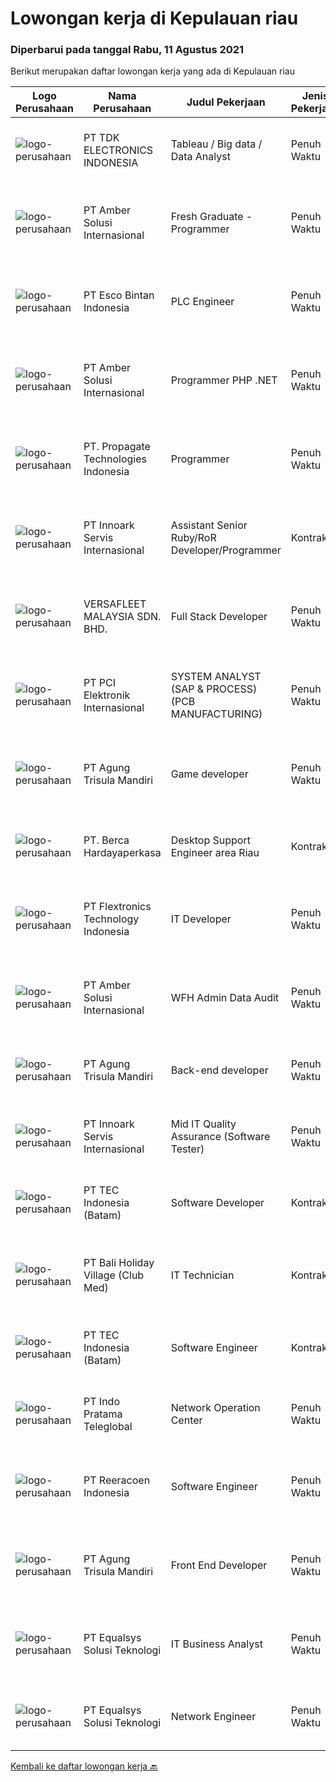 
  # Lowongan kerja di Kepulauan riau

  ### Diperbarui pada tanggal Rabu, 11 Agustus 2021

  Berikut merupakan daftar lowongan kerja yang ada di Kepulauan riau

  |Logo Perusahaan | Nama Perusahaan | Judul Pekerjaan | Jenis Pekerjaan | Gaji Pekerjaan | Lokasi | Deskripsi | Tanggal diunggah | Pranala |
  | -------------- | --------------- | --------------- | --------- | --------- | -------------- | ------- | ----------- | ----------- |
  |![logo-perusahaan](https://image-service-cdn.seek.com.au/abf296bd91f8d6875073b1d919f8980bdd50bf3a/ee4dce1061f3f616224767ad58cb2fc751b8d2dc)|PT TDK ELECTRONICS INDONESIA|Tableau / Big data / Data Analyst|Penuh Waktu|---|Kepulauan Riau|Creating visualizations for the data extracted with the help of Tableau Identifying patterns and meaningful insights from data by analyzing it...|Selasa, 10 Agustus 2021|https://www.jobstreet.co.id/id/job/tableau-big-data-data-analyst-3597791?token=0~25a54c79-20fe-42b0-8341-9521c129a8a9&sectionRank=1&jobId=jobstreet-id-job-3597791|
|![logo-perusahaan](https://us.123rf.com/450wm/pavelstasevich/pavelstasevich1811/pavelstasevich181101027/112815900-stock-vector-no-image-available-icon-flat-vector.jpg?ver=6)|PT Amber Solusi Internasional|Fresh Graduate - Programmer|Penuh Waktu|Rp. 5.000.000-Rp. 6.000.000|Makassar|Deskripsi PekerjaanProgrammerAmbersof is looking for a group of talents as programmer. Requirements: Stable internet connection at home is a must Have...|Senin, 09 Agustus 2021|https://www.jobstreet.co.id/id/job/fresh-graduate-programmer-3596976?token=0~25a54c79-20fe-42b0-8341-9521c129a8a9&sectionRank=2&jobId=jobstreet-id-job-3596976|
|![logo-perusahaan](https://image-service-cdn.seek.com.au/d7d3be70a701514214ce2eb78cd153e22cc97501/ee4dce1061f3f616224767ad58cb2fc751b8d2dc)|PT Esco Bintan Indonesia|PLC Engineer|Penuh Waktu|Rp. 5.000.000-Rp. 7.500.000|Bintan|Dear Applicants,Perusahaan kami tidak pernah memungut modus keuntungan apapun dalam proses rekrutmen, mohon abaikan jika ada pihak yang tidak...|Senin, 09 Agustus 2021|https://www.jobstreet.co.id/id/job/plc-engineer-3596408?token=0~25a54c79-20fe-42b0-8341-9521c129a8a9&sectionRank=3&jobId=jobstreet-id-job-3596408|
|![logo-perusahaan](https://us.123rf.com/450wm/pavelstasevich/pavelstasevich1811/pavelstasevich181101027/112815900-stock-vector-no-image-available-icon-flat-vector.jpg?ver=6)|PT Amber Solusi Internasional|Programmer PHP .NET|Penuh Waktu|Rp. 9.000.000-Rp. 10.000.000|Makassar|Senior Programmer PHP .NET  Ambersof is looking for a group of talents as programmer. Requirements: At least 3 years of solid hands-on experience in...|Selasa, 10 Agustus 2021|https://www.jobstreet.co.id/id/job/programmer-php-net-3598232?token=0~25a54c79-20fe-42b0-8341-9521c129a8a9&sectionRank=4&jobId=jobstreet-id-job-3598232|
|![logo-perusahaan](https://us.123rf.com/450wm/pavelstasevich/pavelstasevich1811/pavelstasevich181101027/112815900-stock-vector-no-image-available-icon-flat-vector.jpg?ver=6)|PT. Propagate Technologies Indonesia|Programmer|Penuh Waktu|---|Batam|Candidate must possess at least Bachelor's Degree in Computer Science/Information Technology or equivalent. At least 2 Year(s) of working experience...|Jumat, 06 Agustus 2021|https://www.jobstreet.co.id/id/job/programmer-3594782?token=0~25a54c79-20fe-42b0-8341-9521c129a8a9&sectionRank=5&jobId=jobstreet-id-job-3594782|
|![logo-perusahaan](https://image-service-cdn.seek.com.au/5f8b109dba2d1bd12e0f98858b63c67a0c0b684e/ee4dce1061f3f616224767ad58cb2fc751b8d2dc)|PT Innoark Servis Internasional|Assistant Senior Ruby/RoR Developer/Programmer|Kontrak|---|Batam|Responsibilities: Working on project-based requirements Providing solution for issues Providing idea to maintain and improve current working system Be...|Senin, 09 Agustus 2021|https://www.jobstreet.co.id/id/job/assistant-senior-ruby-ror-developer-programmer-3596734?token=0~25a54c79-20fe-42b0-8341-9521c129a8a9&sectionRank=6&jobId=jobstreet-id-job-3596734|
|![logo-perusahaan](https://image-service-cdn.seek.com.au/00549c23353df13ea823b9c1e5ee414bcabdc502/ee4dce1061f3f616224767ad58cb2fc751b8d2dc)|VERSAFLEET MALAYSIA SDN. BHD.|Full Stack Developer|Penuh Waktu|Rp. 800-Rp. 950|Jakarta Raya|FULL STACK DEVELOPERWe are looking for sharp, creative folks who learn fast and are independent to join a tech-savvy team of geeks full of energy,...|Jumat, 06 Agustus 2021|https://www.jobstreet.co.id/id/job/full-stack-developer-4628952/origin/my?token=0~25a54c79-20fe-42b0-8341-9521c129a8a9&sectionRank=7&jobId=jobstreet-my-job-4628952|
|![logo-perusahaan](https://image-service-cdn.seek.com.au/daa97ff1abf4e9ff1f739c9f7b4f75a273868bb0/ee4dce1061f3f616224767ad58cb2fc751b8d2dc)|PT PCI Elektronik Internasional|SYSTEM ANALYST (SAP & PROCESS) (PCB MANUFACTURING)|Penuh Waktu|---|Batam|Responsibilities : Work closely with process owners and users on business needs for SAP improvement implementation Provided solutions according to SAP...|Jumat, 06 Agustus 2021|https://www.jobstreet.co.id/id/job/system-analyst-sap-process-pcb-manufacturing-3595424?token=0~25a54c79-20fe-42b0-8341-9521c129a8a9&sectionRank=8&jobId=jobstreet-id-job-3595424|
|![logo-perusahaan](https://image-service-cdn.seek.com.au/6306e67940498d3926db1dc3b6d5982a669ee958/ee4dce1061f3f616224767ad58cb2fc751b8d2dc)|PT Agung Trisula Mandiri|Game developer|Penuh Waktu|Rp. 4.200.000-Rp. 7.000.000|Batam|Responsibilities: Development of cross platform web and mobile games Deal with clients data, feeds and designs. Co- operation with other development...|Jumat, 06 Agustus 2021|https://www.jobstreet.co.id/id/job/game-developer-3587766?token=0~25a54c79-20fe-42b0-8341-9521c129a8a9&sectionRank=9&jobId=jobstreet-id-job-3587766|
|![logo-perusahaan](https://image-service-cdn.seek.com.au/0c900ac2b5b1a2cf9bee651ce5d069e68ff14c92/ee4dce1061f3f616224767ad58cb2fc751b8d2dc)|PT. Berca Hardayaperkasa|Desktop Support Engineer area Riau|Kontrak|---|Kepulauan Riau|Responsibilities : Analyzing, diagnosing, and installation to several areas including desktop hardware, operating systems (Windows 7/8/10),...|Rabu, 04 Agustus 2021|https://www.jobstreet.co.id/id/job/desktop-support-engineer-area-riau-3592605?token=0~25a54c79-20fe-42b0-8341-9521c129a8a9&sectionRank=10&jobId=jobstreet-id-job-3592605|
|![logo-perusahaan](https://image-service-cdn.seek.com.au/a2d2e4f9664dcaaa1f379292808cfa099f9db547/ee4dce1061f3f616224767ad58cb2fc751b8d2dc)|PT Flextronics Technology Indonesia|IT Developer|Penuh Waktu|---|Kepulauan Riau|The IT Developer will be based in Batam, Indonesia. Mainly responsible for the analysis, design, development, testing and implementation of company's...|Jumat, 06 Agustus 2021|https://www.jobstreet.co.id/id/job/it-developer-3583223?token=0~25a54c79-20fe-42b0-8341-9521c129a8a9&sectionRank=11&jobId=jobstreet-id-job-3583223|
|![logo-perusahaan](https://us.123rf.com/450wm/pavelstasevich/pavelstasevich1811/pavelstasevich181101027/112815900-stock-vector-no-image-available-icon-flat-vector.jpg?ver=6)|PT Amber Solusi Internasional|WFH Admin Data Audit|Penuh Waktu|---|Bali|Job Responsibilities: Data extraction, preparation, formula-calculation, formatting, cleaning up (this can be for item master data, pricing, customer...|Rabu, 04 Agustus 2021|https://www.jobstreet.co.id/id/job/wfh-admin-data-audit-3592720?token=0~25a54c79-20fe-42b0-8341-9521c129a8a9&sectionRank=12&jobId=jobstreet-id-job-3592720|
|![logo-perusahaan](https://image-service-cdn.seek.com.au/6306e67940498d3926db1dc3b6d5982a669ee958/ee4dce1061f3f616224767ad58cb2fc751b8d2dc)|PT Agung Trisula Mandiri|Back-end developer|Penuh Waktu|Rp. 4.000.000-Rp. 7.000.000|Batam|Responsibilities: Participate in the entire application lifecycle, focusing on coding and debugging. Write clean code to develop functional web...|Jumat, 06 Agustus 2021|https://www.jobstreet.co.id/id/job/back-end-developer-3587758?token=0~25a54c79-20fe-42b0-8341-9521c129a8a9&sectionRank=13&jobId=jobstreet-id-job-3587758|
|![logo-perusahaan](https://image-service-cdn.seek.com.au/03d5b2909306d41d8d881d2ac7cfb4a0d8a47045/ee4dce1061f3f616224767ad58cb2fc751b8d2dc)|PT Innoark Servis Internasional|Mid IT Quality Assurance (Software Tester)|Penuh Waktu|---|Batam|Execute all testing tasks based on the test scenarios. Build test scenarios based on the business requirements. Build test cases for the agreed test...|Rabu, 04 Agustus 2021|https://www.jobstreet.co.id/id/job/mid-it-quality-assurance-software-tester-3593335?token=0~25a54c79-20fe-42b0-8341-9521c129a8a9&sectionRank=14&jobId=jobstreet-id-job-3593335|
|![logo-perusahaan](https://image-service-cdn.seek.com.au/e5fa2b81daae9047d0ab4f6ef4822f50e1c8f8bd/ee4dce1061f3f616224767ad58cb2fc751b8d2dc)|PT TEC Indonesia (Batam)|Software Developer|Kontrak|---|Batam|Excellent C# programming skill with 2-5 years experience in a C#.Net Software Developer Excellent and thorough understanding of the latest...|Sabtu, 07 Agustus 2021|https://www.jobstreet.co.id/id/job/software-developer-3595684?token=0~25a54c79-20fe-42b0-8341-9521c129a8a9&sectionRank=15&jobId=jobstreet-id-job-3595684|
|![logo-perusahaan](https://image-service-cdn.seek.com.au/58f1c5b3aa95a57ec1eee02b5a56abe0c0ce5b03/ee4dce1061f3f616224767ad58cb2fc751b8d2dc)|PT Bali Holiday Village (Club Med)|IT Technician|Kontrak|---|Bintan|Under responsibility of Technical Services Manager. To ensure the maintenance and repairing of IT and other low voltage electrical equipment of the...|Senin, 02 Agustus 2021|https://www.jobstreet.co.id/id/job/it-technician-3591208?token=0~25a54c79-20fe-42b0-8341-9521c129a8a9&sectionRank=16&jobId=jobstreet-id-job-3591208|
|![logo-perusahaan](https://image-service-cdn.seek.com.au/e5fa2b81daae9047d0ab4f6ef4822f50e1c8f8bd/ee4dce1061f3f616224767ad58cb2fc751b8d2dc)|PT TEC Indonesia (Batam)|Software Engineer|Kontrak|---|Batam|Bachelor degree from Electrical Engineer or Computer Science (informatic) Good skill in programming language : C++, C#, Arduino, VB, Java Familiar...|Minggu, 25 Juli 2021|https://www.jobstreet.co.id/id/job/software-engineer-3579442?token=0~25a54c79-20fe-42b0-8341-9521c129a8a9&sectionRank=17&jobId=jobstreet-id-job-3579442|
|![logo-perusahaan](https://image-service-cdn.seek.com.au/ec7d7de8d77fdd337e7f4db1fb5a4bd6cd738c88/ee4dce1061f3f616224767ad58cb2fc751b8d2dc)|PT Indo Pratama Teleglobal|Network Operation Center|Penuh Waktu|---|Batam|Monitoring 24/7 Shifting 1st line troubleshooting Eskalasi gangguan ke team terkait Daily checklist dan handover shifting Persyaratan:  Pendidikan...|Rabu, 21 Juli 2021|https://www.jobstreet.co.id/id/job/network-operation-center-3581595?token=0~25a54c79-20fe-42b0-8341-9521c129a8a9&sectionRank=18&jobId=jobstreet-id-job-3581595|
|![logo-perusahaan](https://image-service-cdn.seek.com.au/937201ecb5f79152c7101de1a55ef90302a01e10/ee4dce1061f3f616224767ad58cb2fc751b8d2dc)|PT Reeracoen Indonesia|Software Engineer|Penuh Waktu|Rp. 15.000.000-Rp. 20.000.000|Jakarta Raya|SOFTWARE ENGINEER (BATAM) [49352] COMPANY CATEGORY: IT JOB SUMMARY:You are expected to take on more challenging tasks including: Design, build and...|Jumat, 23 Juli 2021|https://www.jobstreet.co.id/id/job/software-engineer-3583794?token=0~25a54c79-20fe-42b0-8341-9521c129a8a9&sectionRank=19&jobId=jobstreet-id-job-3583794|
|![logo-perusahaan](https://image-service-cdn.seek.com.au/56c2e624e64b9228f90c3bf051fec9111df65fc1/ee4dce1061f3f616224767ad58cb2fc751b8d2dc)|PT Agung Trisula Mandiri|Front End Developer|Penuh Waktu|Rp. 5.000.000-Rp. 7.000.000|Batam|PT Agung Trisula mandiri is software development company with a headquarter in Batam, Indonesia. We offers a wide range of services: Web development,...|Kamis, 22 Juli 2021|https://www.jobstreet.co.id/id/job/front-end-developer-3576949?token=0~25a54c79-20fe-42b0-8341-9521c129a8a9&sectionRank=20&jobId=jobstreet-id-job-3576949|
|![logo-perusahaan](https://image-service-cdn.seek.com.au/cf6d9b9362f34572218f6a132da744549ab3eacd/ee4dce1061f3f616224767ad58cb2fc751b8d2dc)|PT Equalsys Solusi Teknologi|IT Business Analyst|Penuh Waktu|Rp. 6.000.000-Rp. 10.000.000|Batam|RESPONSIBILITIES Document requirements for computer software and applications. Interview application users to understand how application will be used....|Senin, 19 Juli 2021|https://www.jobstreet.co.id/id/job/it-business-analyst-3580623?token=0~25a54c79-20fe-42b0-8341-9521c129a8a9&sectionRank=21&jobId=jobstreet-id-job-3580623|
|![logo-perusahaan](https://image-service-cdn.seek.com.au/cf6d9b9362f34572218f6a132da744549ab3eacd/ee4dce1061f3f616224767ad58cb2fc751b8d2dc)|PT Equalsys Solusi Teknologi|Network Engineer|Penuh Waktu|Rp. 6.000.000-Rp. 8.000.000|Batam|RESPONSIBILITIES Assist with design, configuration &amp; management of infrastructure &amp; network services such as LAN, WiFi, DHCP, DNS, security...|Senin, 19 Juli 2021|https://www.jobstreet.co.id/id/job/network-engineer-3580640?token=0~25a54c79-20fe-42b0-8341-9521c129a8a9&sectionRank=22&jobId=jobstreet-id-job-3580640|


  [Kembali ke daftar lowongan kerja 🔙](../README.md#daftar-lowongan-kerja)
  